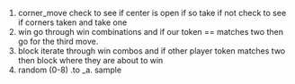 1. corner_move
  check to see if center is open if so take
  if not check to see if corners taken and take one
2. win
  go through win combinations and if our token == matches two then go for the third move.
3. block
  iterate through win combos and if other player token matches two then block where they are about to win
4. random
  (0-8) .to _a. sample
